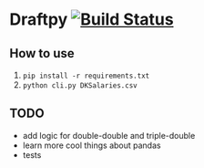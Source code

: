 Draftpy  [![Build Status](https://travis-ci.org/spudfkc/draftpy.svg?branch=master)](https://travis-ci.org/spudfkc/draftpy)
=======

How to use
----------
  1. `pip install -r requirements.txt`
  2. `python cli.py DKSalaries.csv`


TODO
--------
  - add logic for double-double and triple-double
  - learn more cool things about pandas
  - tests
